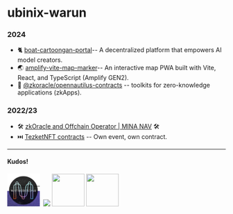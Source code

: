 # ubinix-warun 

### 2024
* 🐈 [boat-cartoongan-portal](https://github.com/ubinix-warun/boat-cartoongan-portal)-- A decentralized platform that empowers AI model creators.
* 🌏 [amplify-vite-map-marker](https://github.com/ubinix-warun/amplify-vite-map-marker)-- An interactive map PWA built with Vite, React, and TypeScript (Amplify GEN2).
* 🚢 [@zkoracle/opennautilus-contracts](https://github.com/zkoracle/opennautilus-contracts) -- toolkits for zero-knowledge applications (zkApps).

### 2022/23
* 🛠️ [zkOracle and Offchain Operator | MINA NAV](https://github.com/ubinix-warun/zkOracle-OCO) 🛠️
* ⏭️ [TezketNFT contracts](https://github.com/TezKet/tezketNFT-contracts) -- Own event, own contract.

----

#### Kudos!

<a href="https://github.com/blockhype-labs/mina-test-world-2" ><img src="https://raw.githubusercontent.com/ubinix-warun/ubinix-warun/main/312175928-37400c4d-02f4-4391-8008-775f20e50357.png"   height="76"></a>&nbsp; <a href="https://polygonscan.com/tx/0x516b3393a949f9b545257ca2add64d0bc1c01fef55da5fb53299c9abbc01c7c4" ><img src="https://user-images.githubusercontent.com/3756229/214077505-276dd75f-b60d-4643-8184-759a4e6f9f13.png"   height="75"></a> <a href="https://blockscout.com/xdai/mainnet/tx/0x03ace0431753f65962d6fd7451d74dd6b2dfb9e43aed70924e852b806ce27b9e" ><img src="https://gitcoin-storage-fz4cb2.s3-us-west-2.amazonaws.com/media/uploads/81e85bb2-8ccd-4510-af97-7ac9532b979b_kudos.svg" width="75" height="75"></a> <a href="https://polkadot.network/blog/hello-world-by-polkadot-take-the-challenge/" ><img src="https://gitcoin-storage-fz4cb2.s3-us-west-2.amazonaws.com/media/uploads/5acd587e-87d0-49c3-a781-60132478e6f0_HW_Kudos%20(1).svg" width="75" height="75"> </a>

